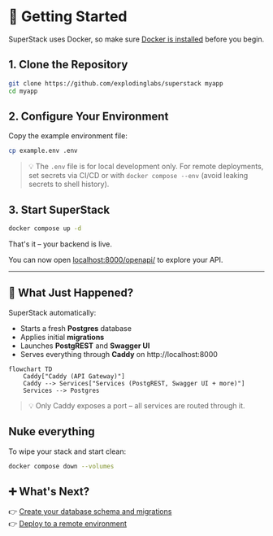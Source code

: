 # 🚀 Getting Started

SuperStack uses Docker, so make sure [Docker is
installed](https://docs.docker.com/get-docker/) before you begin.

## 1. Clone the Repository

```sh
git clone https://github.com/explodinglabs/superstack myapp
cd myapp
```

## 2. Configure Your Environment

Copy the example environment file:

```sh
cp example.env .env
```

> 💡 The `.env` file is for local development only. For remote deployments,
> set secrets via CI/CD or with `docker compose --env` (avoid leaking
> secrets to shell history).

## 3. Start SuperStack

```sh
docker compose up -d
```

That's it – your backend is live.

You can now open [localhost:8000/openapi/](http://localhost:8000/openapi/)
to explore your API.

---

## 🧩 What Just Happened?

SuperStack automatically:

- Starts a fresh **Postgres** database
- Applies initial **migrations**
- Launches **PostgREST** and **Swagger UI**
- Serves everything through **Caddy** on http://localhost:8000

```mermaid
flowchart TD
    Caddy["Caddy (API Gateway)"]
    Caddy --> Services["Services (PostgREST, Swagger UI + more)"]
    Services --> Postgres
```

> 💡 Only Caddy exposes a port – all services are routed through it.

## Nuke everything

To wipe your stack and start clean:

```sh
docker compose down --volumes
```

## ➕ What's Next?

👉 [Create your database schema and migrations](migrations.md)  
👉 [Deploy to a remote environment](deploying.md)
